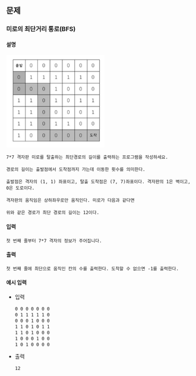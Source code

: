 ## 문제

###  미로의 최단거리 통로(BFS)

#### 설명
<img src="resources/image.png" width="264"/>   

```
7*7 격자판 미로를 탈출하는 최단경로의 길이를 출력하는 프로그램을 작성하세요.

경로의 길이는 출발점에서 도착점까지 가는데 이동한 횟수를 의미한다.

출발점은 격자의 (1, 1) 좌표이고, 탈출 도착점은 (7, 7)좌표이다. 격자판의 1은 벽이고, 0은 도로이다.

격자판의 움직임은 상하좌우로만 움직인다. 미로가 다음과 같다면

위와 같은 경로가 최단 경로의 길이는 12이다.
```

#### 입력
```
첫 번째 줄부터 7*7 격자의 정보가 주어집니다.
```
#### 출력
```
첫 번째 줄에 최단으로 움직인 칸의 수를 출력한다. 도착할 수 없으면 -1를 출력한다.
```

#### 예시 입력
- 입력
    ```
    0 0 0 0 0 0 0
    0 1 1 1 1 1 0
    0 0 0 1 0 0 0
    1 1 0 1 0 1 1
    1 1 0 1 0 0 0
    1 0 0 0 1 0 0
    1 0 1 0 0 0 0

    ```
- 출력
    ```
  12  
  ```
